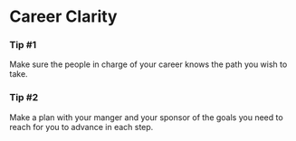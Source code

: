 # Career Clarity

### Tip #1

Make sure the people in charge of your career knows the path you wish to take.

### Tip #2

Make a plan with your manger and your sponsor of the goals you need to reach for you to advance in each step.